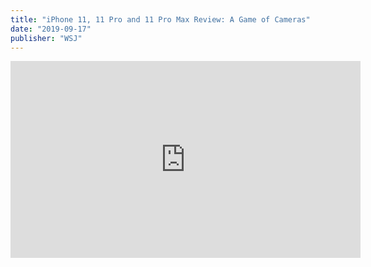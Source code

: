 ```yaml
---
title: "iPhone 11, 11 Pro and 11 Pro Max Review: A Game of Cameras"
date: "2019-09-17"
publisher: "WSJ"
---
```


<iframe width="560" height="315" src="https://www.youtube.com/embed/rMsT0hM6GVU" frameborder="0" allow="accelerometer; autoplay; encrypted-media; gyroscope; picture-in-picture" allowfullscreen title="iPhone 11, 11 Pro and 11 Pro Max Review"></iframe>